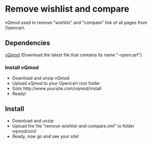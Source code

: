 <h1>Remove wishlist and compare</h1>
<p>vQmod used to remove "wishlist" and "compare" link of all pages from Opencart.</p>
<h2>Dependencies</h2>
<p><a href="https://code.google.com/p/vqmod/downloads/list" title="Click to download">vQmod</a> (Download the latest file that contains its name "-opencart")</p>
<h3>Install vQmod</h3>
<ul>
	<li>Download and unzip vQmod</li>
	<li>Upload vQmod to your Opencart root folder</li>
	<li>Goto http://www.yoursite.com/vqmod/install</li>
	<li>Ready!</li>
</ul>
<h2>Install</h2>
<ul>
	<li>Download and unzip</li>
	<li>Upload the file "remove-wishlist-and-compare.xml" to folder vqmod/xml/</li>
	<li>Ready, now go and see your site!</li>
</ul>
